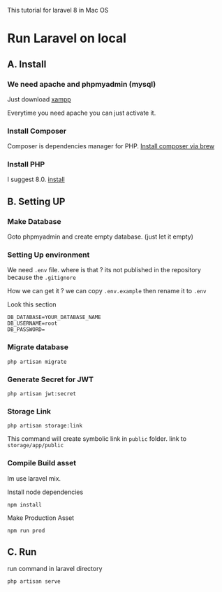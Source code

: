 This tutorial for laravel 8 in Mac OS

# Run Laravel on local

## A. Install

### We need apache and phpmyadmin (mysql)

Just download [xampp](https://www.apachefriends.org/download.html)

Everytime you need apache you can just activate it.

### Install Composer

Composer is dependencies manager for PHP. [Install composer via brew](https://formulae.brew.sh/formula/composer)

### Install PHP

I suggest 8.0. [install](https://www.google.com/search?q=install+php+8.0+brew)

## B. Setting UP

### Make Database

Goto phpmyadmin and create empty database. (just let it empty)

### Setting Up environment

We need `.env` file. where is that ? its not published in the repository because the `.gitignore`

How we can get it ? we can copy `.env.example` then rename it to `.env`

Look this section

```
DB_DATABASE=YOUR_DATABASE_NAME
DB_USERNAME=root
DB_PASSWORD=
```

### Migrate database

```
php artisan migrate
```

### Generate Secret for JWT

```
php artisan jwt:secret
```

### Storage Link

```
php artisan storage:link
```

This command will create symbolic link in `public` folder. link to `storage/app/public`

### Compile Build asset

Im use laravel mix.


Install node dependencies
```
npm install
```

Make Production Asset
```
npm run prod
```

## C. Run

run command in laravel directory

``` 
php artisan serve
```
